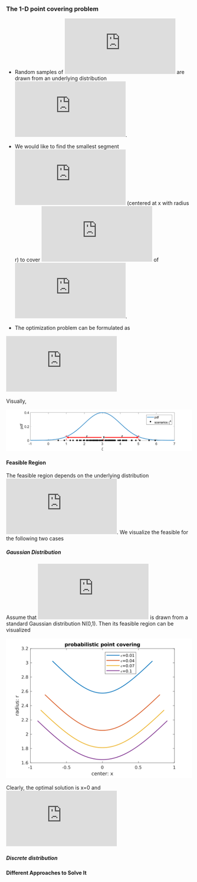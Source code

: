 ### The 1-D point covering problem

- Random samples of ![xi](https://latex.codecogs.com/svg.latex?%5Cinline%20%5Cxi%20%5Cin%20%5Cmathbf%7BR%7D) are drawn from an underlying distribution ![distr](https://latex.codecogs.com/svg.latex?%5Cinline%20%5Cxi%20%5Csim%20%5CXi).
- We would like to find the smallest segment ![seg](https://latex.codecogs.com/svg.latex?%5Cinline%20%5Bx-r%2C%20x&plus;r%5D) (centered at x with radius r) to cover ![](https://latex.codecogs.com/svg.latex?%5Cinline%201-%5Cepsilon) of ![xi](https://latex.codecogs.com/svg.latex?%5Cinline%20%5Cxi).

- The optimization problem can be formulated as

![point-covering](https://latex.codecogs.com/svg.latex?%5Cinline%20%5Cbegin%7Balign*%7D%20%5Cmin_%7Bx%2Cr%7D%7E%26%20r%20%5C%5C%20%5Ctext%7Bs.t.%7D%7E%26%20%5Cmathbb%7BP%7D%20_%7B%5Cxi%7D%20%5CBig%28%20x-r%20%5Cle%20%5Cxi%20%5Cle%20x&plus;r%20%5CBig%29%20%5C%5C%20%26%20r%20%5Cge%200%20%5Cend%7Balign*%7D)

Visually,

![](../figures/points_covering_formulation.png)

#### Feasible Region
The feasible region depends on the underlying distribution ![distr](https://latex.codecogs.com/svg.latex?%5Cinline%20%5Cxi%20%5Csim%20%5CXi). We visualize the feasible for the following two cases

##### Gaussian Distribution 
Assume that ![xi](https://latex.codecogs.com/svg.latex?%5Cinline%20%5Cxi%20%5Cin%20%5Cmathbf%7BR%7D) is drawn from a standard Gaussian distribution N(0,1). Then its feasible region can be visualized

![feasible region (standard gaussian)](../figures/1d_pointcovering_feasibleregion.svg)

Clearly, the optimal solution is x=0 and ![](https://latex.codecogs.com/svg.latex?%5Cinline%20r%3D%20-0.5%20%5CPhi%5E%7B-1%7D%280.5%5Cepsilon%29%20&plus;%200.5%20%5CPhi%5E%7B-1%7D%281-0.5%5Cepsilon%29)


##### Discrete distribution

#### Different Approaches to Solve It

